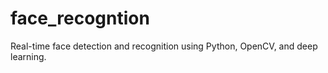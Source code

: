# face_recogntion
Real-time face detection and recognition using Python, OpenCV, and deep learning.

